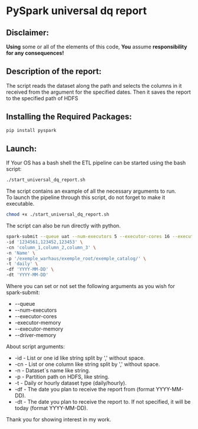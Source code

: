 # PySpark universal dq report

## Disclaimer:
**Using** some or all of the elements of this code, **You** assume **responsibility for any consequences!**

## Description of the report:
The script reads the dataset along the path and selects the columns 
in it received from the argument for the specified dates.
Then it saves the report to the specified path of HDFS

## Installing the Required Packages:
```bash
pip install pyspark
```
## Launch:
If Your OS has a bash shell the ETL pipeline can be started using the bash script:
```bash
./start_universal_dq_report.sh
```
The script contains an example of all the necessary arguments to run.<br/>
To launch the pipeline through this script, do not forget to make it executable.
```bash
chmod +x ./start_universal_dq_report.sh
```
The script can also be run directly with python.
```bash
spark-submit --queue uat --num-executors 5 --executor-cores 16 --executor-memory 15G --driver-memory 4G universal_dq_report.py \
-id '1234561,123452,123453' \
-cn 'column_1,column_2,column_3' \
-n 'Name' \
-p '/exemple_warhaus/exemple_root/exemple_catalog/' \
-t 'daily' \
-df 'YYYY-MM-DD' \
-dt 'YYYY-MM-DD'
```
Where you can set or not set the following arguments as you wish for spark-submit:
* --queue
* --num-executors
* --executor-cores
* -executor-memory
* --executor-memory
* --driver-memory

About script arguments:
* -id - List or one id like string split by ',' without space.
* -cn - List or one column like string split by ',' without space.
* -n - Dataset`s name like string.
* -p - Partition path on HDFS, like string.
* -t - Daily or hourly dataset type (daily/hourly).
* -df - The date you plan to receive the report from (format YYYY-MM-DD).
* -dt - The date you plan to receive the report to. If not specified, it will be today (format YYYY-MM-DD).

Thank you for showing interest in my work.